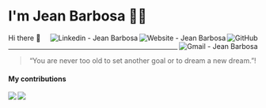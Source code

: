 # I'm Jean Barbosa 👨‍💻

<a href="https://github.com/JeanBarbosa"><img align="right" alt="GitHub" src="https://img.shields.io/badge/dynamic/json?logo=github&label=GitHub+Followers&labelColor=282c34&color=181717&query=%24.data.totalSubs&url=https%3A%2F%2Fapi.spencerwoo.com%2Fsubstats%2F%3Fsource%3Dgithub%26queryKey%3DJeanBarbosa&longCache=true"/></a>

<a href="https://JeanBarbosa.com" target="_blank" >
  <img align="right" alt="Website - Jean Barbosa" src="https://img.shields.io/badge/-Website-222?style=flat-square&link=https://JeanBarbosa.com">
</a>

<a href="https://www.linkedin.com/in/jean-barbosa/" target="_blank" >
  <img align="right" alt="Linkedin - Jean Barbosa" src="https://img.shields.io/badge/-LinkedIn-blue?style=flat-square&logo=Linkedin&logoColor=white&link=https://www.linkedin.com/in/JeanBarbosa&longCache=true"">
</a>

<a href="mailto:programmer.jean@gmail.com" target="_blank" >
  <img align="right" alt="Gmail - Jean Barbosa" src="https://img.shields.io/badge/-Gmail-c14438?style=flat-square&logo=Gmail&logoColor=white&link=mailto:programmer.jean@gmail.com&longCache=true">
</a>



Hi there 👋

---

<blockquote align="center">“You are never too old to set another goal or to dream a new dream.”!</blockquote>


#### My contributions
<a href="https://github.com/JeanBarbosa/github-readme-stats">
  <img align="left" src="https://github-readme-stats.vercel.app/api?username=JeanBarbosa&count_private=true&show_icons=true&theme=dracula" />
</a>
<a href="https://github.com/JeanBarbosa/github-readme-stats">
  <img align="left" src="https://github-readme-stats.vercel.app/api/top-langs/?username=JeanBarbosa&theme=dracula" />
</a>


<!--
[![forthebadge](https://forthebadge.com/images/badges/winter-is-coming.svg)](https://forthebadge.com)

<!--
**JeanBarbosa/JeanBarbosa** is a ✨ _special_ ✨ repository because its `README.md` (this file) appears on your GitHub profile.

